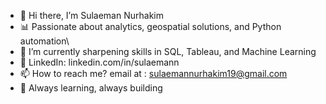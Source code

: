 - 👋 Hi there, I’m Sulaeman Nurhakim
- 📊 Passionate about analytics, geospatial solutions, and Python automation\
- 🌱 I’m currently sharpening skills in SQL, Tableau, and Machine Learning
- 🔗 LinkedIn: linkedin.com/in/sulaemann
- 📫 How to reach me? email at : sulaemannurhakim19@gmail.com
- 🚀 Always learning, always building
